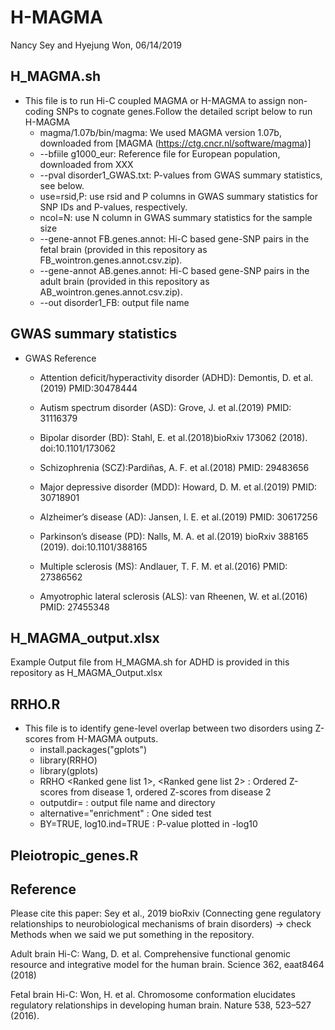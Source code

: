 # H-MAGMA
Nancy Sey and Hyejung Won, 06/14/2019

## H_MAGMA.sh
* This file is to run Hi-C coupled MAGMA or H-MAGMA to assign non-coding SNPs to cognate genes.Follow the detailed script below to run H-MAGMA
   - magma/1.07b/bin/magma: We used MAGMA version 1.07b, downloaded from [MAGMA (https://ctg.cncr.nl/software/magma)]
   - --bfiile g1000_eur: Reference file for European population, downloaded from XXX 
   - --pval disorder1_GWAS.txt: P-values from GWAS summary statistics, see below. 
   - use=rsid,P: use rsid and P columns in GWAS summary statistics for SNP IDs and P-values, respectively.
   - ncol=N: use N column in GWAS summary statistics for the sample size
   - --gene-annot FB.genes.annot: Hi-C based gene-SNP pairs in the fetal brain (provided in this repository as    FB_wointron.genes.annot.csv.zip).
   - --gene-annot AB.genes.annot: Hi-C based gene-SNP pairs in the adult brain (provided in this repository as AB_wointron.genes.annot.csv.zip).
   - --out disorder1_FB: output file name

## GWAS summary statistics
* GWAS	Reference
   - Attention deficit/hyperactivity disorder (ADHD): Demontis, D. et al.(2019) PMID:30478444	

   - Autism spectrum disorder (ASD): Grove, J. et al.(2019) PMID: 31116379 

   - Bipolar disorder (BD): Stahl, E. et al.(2018)bioRxiv 173062 (2018). doi:10.1101/173062

   - Schizophrenia (SCZ):Pardiñas, A. F. et al.(2018) PMID: 29483656 

   - Major depressive disorder (MDD): Howard, D. M. et al.(2019) PMID: 30718901 

   - Alzheimer’s disease (AD): Jansen, I. E. et al.(2019) PMID: 30617256
 
   - Parkinson’s disease (PD): Nalls, M. A. et al.(2019) bioRxiv 388165 (2019). doi:10.1101/388165

   - Multiple sclerosis (MS): Andlauer, T. F. M. et al.(2016) PMID: 27386562

   - Amyotrophic lateral sclerosis (ALS): van Rheenen, W. et al.(2016) PMID: 27455348	



## H_MAGMA_output.xlsx 
Example Output file from H_MAGMA.sh for ADHD is provided in this repository as H_MAGMA_Output.xlsx

## RRHO.R
* This file is to identify gene-level overlap between two disorders using Z-scores from H-MAGMA outputs.
   - install.packages("gplots")
   - library(RRHO)
   - library(gplots)
   -  RRHO <Ranked gene list 1>, <Ranked gene list 2> : Ordered Z-scores from disease 1, ordered Z-scores from disease 2
   -  outputdir= <output directory> : output file name and directory
   - alternative="enrichment" : One sided test 
   -  BY=TRUE, log10.ind=TRUE : P-value plotted in -log10

## Pleiotropic_genes.R


## Reference
Please cite this paper: Sey et al., 2019 bioRxiv (Connecting gene regulatory relationships to neurobiological mechanisms of brain disorders) -> check Methods when we said we put something in the repository. 

Adult brain Hi-C: Wang, D. et al. Comprehensive functional genomic resource and integrative model for the human brain. Science 362, eaat8464 (2018)

Fetal brain Hi-C: Won, H. et al. Chromosome conformation elucidates regulatory relationships in developing human brain. Nature 538, 523–527 (2016).





